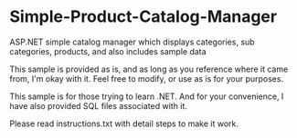 # Simple-Product-Catalog-Manager
ASP.NET simple catalog manager which displays categories, sub categories, products, and also includes sample data

This sample is provided as is, and as long as you reference where it came from, I'm okay with it. Feel free to modify, or use as is for your purposes. 

This sample is for those trying to learn .NET. And for your convenience, I have also provided SQL files associated with it.

Please read instructions.txt with detail steps to make it work.

